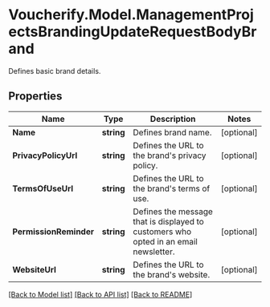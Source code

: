 # Voucherify.Model.ManagementProjectsBrandingUpdateRequestBodyBrand
Defines basic brand details.

## Properties

Name | Type | Description | Notes
------------ | ------------- | ------------- | -------------
**Name** | **string** | Defines brand name. | [optional] 
**PrivacyPolicyUrl** | **string** | Defines the URL to the brand&#39;s privacy policy. | [optional] 
**TermsOfUseUrl** | **string** | Defines the URL to the brand&#39;s terms of use. | [optional] 
**PermissionReminder** | **string** | Defines the message that is displayed to customers who opted in an email newsletter. | [optional] 
**WebsiteUrl** | **string** | Defines the URL to the brand&#39;s website. | [optional] 

[[Back to Model list]](../../README.md#documentation-for-models) [[Back to API list]](../../README.md#documentation-for-api-endpoints) [[Back to README]](../../README.md)

